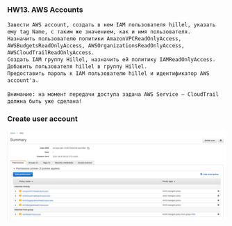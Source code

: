 ### HW13. AWS Accounts
``` 
Завести AWS account, создать в нем IAM пользователя hillel, указать ему tag Name, с таким же значением, как и имя пользователя.
Назначить пользователю политики AmazonVPCReadOnlyAccess, AWSBudgetsReadOnlyAccess, AWSOrganizationsReadOnlyAccess, AWSCloudTrailReadOnlyAccess.
Создать IAM группу Hillel, назначить ей политику IAMReadOnlyAccess.
Добавить пользователя hillel в группу Hillel. 
Предоставить пароль к IAM пользователю hillel и идентификатор AWS account'а.

Внимание: на момент передачи доступа задача AWS Service — CloudTrail должна быть уже сделана!
```
### Create user account 
![screen shot web page](https://github.com/v-kostyukov/ithillel-tasks/blob/master/HW13/img/screen1.png)
